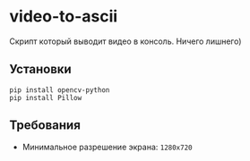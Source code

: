 video-to-ascii
========================
Скрипт который выводит видео в консоль. Ничего лишнего)
## Установки
```
pip install opencv-python
pip install Pillow
```
## Требования
* Минимальное разрешение экрана: ```1280x720```
